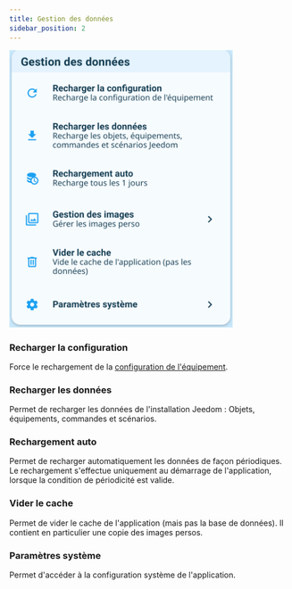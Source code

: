 ```yaml
---
title: Gestion des données
sidebar_position: 2
---
```



<img src="/img/app/dataManagement.png"  width="400" />

### Recharger la configuration

Force le rechargement de la [configuration de l'équipement](/docs/documentation/plugin/equipment/deviceConfig).

### Recharger les données

Permet de recharger les données de l'installation Jeedom : Objets, équipements, commandes et scénarios.

### Rechargement auto

Permet de recharger automatiquement les données de façon périodiques.  
Le rechargement s'effectue uniquement au démarrage de l'application, lorsque la condition de périodicité est valide.

### Vider le cache

Permet de vider le cache de l'application (mais pas la base de données). Il contient en particulier une copie des images persos.

### Paramètres système

Permet d'accéder à la configuration système de l'application.
